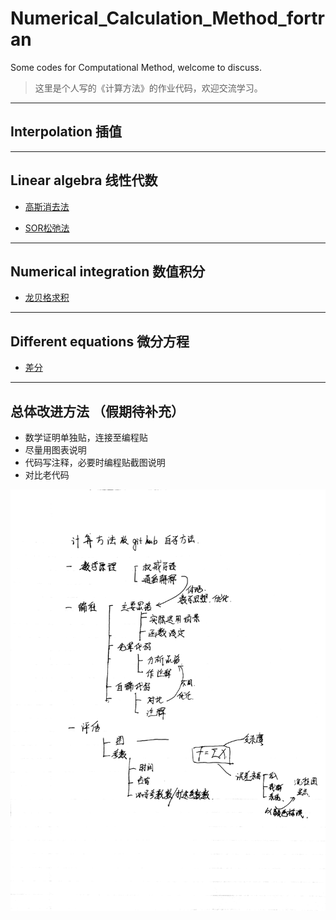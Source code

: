 # Numerical_Calculation_Method_fortran
Some codes for Computational Method, welcome to discuss.
>这里是个人写的《计算方法》的作业代码，欢迎交流学习。

---
## Interpolation 插值

---
## Linear algebra 线性代数
- [高斯消去法](https://github.com/Bugatti100Peagle/Numerical_Calculation_Method_fortran/blob/master/Gaussian_elimination/Introduce_of_Gaussi.md)

- [SOR松弛法](https://github.com/Bugatti100Peagle/Numerical_Calculation_Method_fortran/blob/master/SOR/Introduce_to_SOR.md)

---
## Numerical integration 数值积分
- [龙贝格求积](https://github.com/Bugatti100Peagle/Numerical_Calculation_Method_fortran/blob/master/Romberg/Introduce_of_Romberg.md)

---
## Different equations 微分方程
- [差分](https://github.com/Bugatti100Peagle/Numerical_Calculation_Method_fortran/blob/master/Different/Introduce_of_Differece.md)
---
## 总体改进方法 （假期待补充）
- 数学证明单独贴，连接至编程贴
- 尽量用图表说明
- 代码写注释，必要时编程贴截图说明
- 对比老代码

![enter imag](https://github.com/Bugatti100Peagle/Numerical_Calculation_Method_fortran/blob/master/pictures/how_study_by_myself.jpg)
